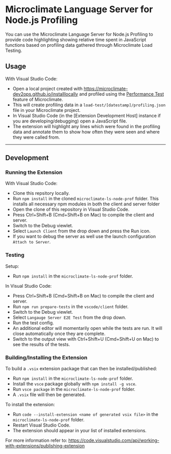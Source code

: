 # Microclimate Language Server for Node.js Profiling

You can use the Microclimate Language Server for Node.js Profiling to provide code highlighting showing relative time spent in JavaScript functions based on profiling data gathered through Microclimate Load Testing.

## Usage

With Visual Studio Code:

- Open a local project created with <https://microclimate-dev2ops.github.io/installlocally> and profiled using the [Performance Test](https://microclimate-dev2ops.github.io/performancetesting#performance-testing-your-project) feature of Microclimate.
- This will create profiling data in a `load-test/[datestamp]/profiling.json` file in your Microclimate project.
- In Visual Studio Code (in the [Extension Development Host] instance if you are developing/debugging) open a JavaScript file.
- The extension will highlight any lines which were found in the profiling data and annotate them to show how often they were seen and where they were called from.

---

## Development

### Running the Extension

With Visual Studio Code:

- Clone this repsitory locally.
- Run `npm install` in the cloned `microclimate-ls-node-prof` folder. This installs all necessary npm modules in both the client and server folder
- Open the clone of this repository in Visual Studio Code.
- Press Ctrl+Shift+B (Cmd+Shift+B on Mac) to compile the client and server.
- Switch to the Debug viewlet.
- Select `Launch Client` from the drop down and press the Run icon.
- If you want to debug the server as well use the launch configuration `Attach to Server`.

### Testing

Setup:

- Run `npm install` in the `microclimate-ls-node-prof` folder.

In Visual Studio Code:

- Press Ctrl+Shift+B (Cmd+Shift+B on Mac) to compile the client and server.
- Run `npm run prepare-tests` in the `vscode/client` folder.
- Switch to the Debug viewlet.
- Select `Langauge Server E2E Test` from the drop down.
- Run the test config.
- An additional editor will momentarily open while the tests are run. It will close automatically once they are complete.
- Switch to the output view with Ctrl+Shift+U (Cmd+Shift+U on Mac) to see the results of the tests.

### Building/Installing the Extension

To build a `.vsix` extension package that can then be installed/published:

- Run `npm install` in the `microclimate-ls-node-prof` folder.
- Install the `vsce` package globally with `npm install -g vsce`.
- Run `vsce package` in the `microclimate-ls-node-prof` folder.
- A `.vsix` file will then be generated.

To install the extension:

- Run `code --install-extension <name of generated vsix file>` in the `microclimate-ls-node-prof` folder.
- Restart Visual Studio Code.
- The extension should appear in your list of installed extensions.

For more information refer to: <https://code.visualstudio.com/api/working-with-extensions/publishing-extension>
